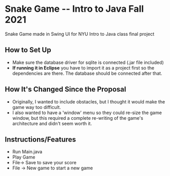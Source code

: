 # Snake Game -- Intro to Java Fall 2021
Snake Game made in Swing UI for NYU Intro to Java class final project

## How to Set Up
* Make sure the database driver for sqlite is connected (.jar file included)
* **If running it in Eclipse** you have to import it as a project first so the dependencies are there. The database should be connected after that. 

## How It's Changed Since the Proposal
* Originally, I wanted to include obstacles, but I thought it would make the game way too difficult. 
* I also wanted to have a 'window' menu so they could re-size the game window, but this required a complete re-writing of the game's architecture and didn't seem worth it.

## Instructions/Features
* Run Main.java
* Play Game
* File-> Save to save your score
* File -> New game to start a new game
